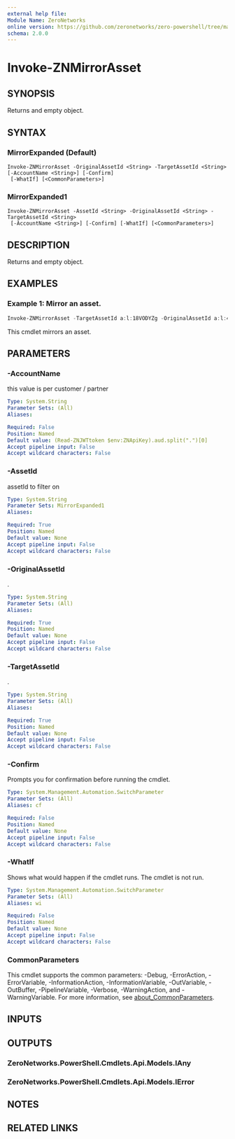 ```yaml
---
external help file:
Module Name: ZeroNetworks
online version: https://github.com/zeronetworks/zero-powershell/tree/master/src/help/zeronetworks/invoke-znmirrorasset
schema: 2.0.0
---
```


# Invoke-ZNMirrorAsset

## SYNOPSIS
Returns and empty object.

## SYNTAX

### MirrorExpanded (Default)
```
Invoke-ZNMirrorAsset -OriginalAssetId <String> -TargetAssetId <String> [-AccountName <String>] [-Confirm]
 [-WhatIf] [<CommonParameters>]
```

### MirrorExpanded1
```
Invoke-ZNMirrorAsset -AssetId <String> -OriginalAssetId <String> -TargetAssetId <String>
 [-AccountName <String>] [-Confirm] [-WhatIf] [<CommonParameters>]
```

## DESCRIPTION
Returns and empty object.

## EXAMPLES

### Example 1: Mirror an asset.
```powershell
Invoke-ZNMirrorAsset -TargetAssetId a:l:18VODYZg -OriginalAssetId a:l:4NMHdoaO 
```

This cmdlet mirrors an asset.

## PARAMETERS

### -AccountName
this value is per customer / partner

```yaml
Type: System.String
Parameter Sets: (All)
Aliases:

Required: False
Position: Named
Default value: (Read-ZNJWTtoken $env:ZNApiKey).aud.split(".")[0]
Accept pipeline input: False
Accept wildcard characters: False
```

### -AssetId
assetId to filter on

```yaml
Type: System.String
Parameter Sets: MirrorExpanded1
Aliases:

Required: True
Position: Named
Default value: None
Accept pipeline input: False
Accept wildcard characters: False
```

### -OriginalAssetId
.

```yaml
Type: System.String
Parameter Sets: (All)
Aliases:

Required: True
Position: Named
Default value: None
Accept pipeline input: False
Accept wildcard characters: False
```

### -TargetAssetId
.

```yaml
Type: System.String
Parameter Sets: (All)
Aliases:

Required: True
Position: Named
Default value: None
Accept pipeline input: False
Accept wildcard characters: False
```

### -Confirm
Prompts you for confirmation before running the cmdlet.

```yaml
Type: System.Management.Automation.SwitchParameter
Parameter Sets: (All)
Aliases: cf

Required: False
Position: Named
Default value: None
Accept pipeline input: False
Accept wildcard characters: False
```

### -WhatIf
Shows what would happen if the cmdlet runs.
The cmdlet is not run.

```yaml
Type: System.Management.Automation.SwitchParameter
Parameter Sets: (All)
Aliases: wi

Required: False
Position: Named
Default value: None
Accept pipeline input: False
Accept wildcard characters: False
```

### CommonParameters
This cmdlet supports the common parameters: -Debug, -ErrorAction, -ErrorVariable, -InformationAction, -InformationVariable, -OutVariable, -OutBuffer, -PipelineVariable, -Verbose, -WarningAction, and -WarningVariable. For more information, see [about_CommonParameters](http://go.microsoft.com/fwlink/?LinkID=113216).

## INPUTS

## OUTPUTS

### ZeroNetworks.PowerShell.Cmdlets.Api.Models.IAny

### ZeroNetworks.PowerShell.Cmdlets.Api.Models.IError

## NOTES

## RELATED LINKS

